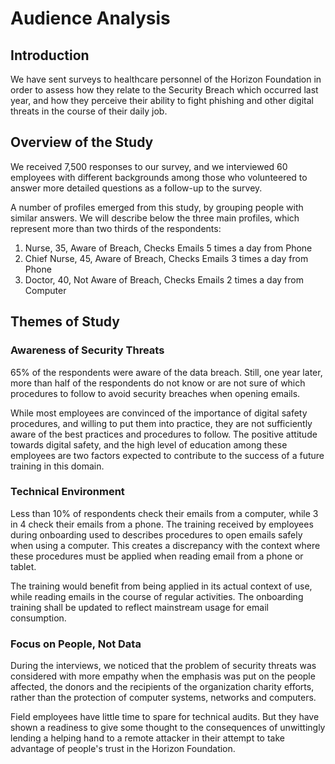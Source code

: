 # Audience Analysis

## Introduction

We have sent surveys to healthcare personnel of the Horizon Foundation
in order to assess how they relate to the Security Breach which occurred
last year, and how they perceive their ability to fight phishing and
other digital threats in the course of their daily job.

## Overview of the Study

We received 7,500 responses to our survey, and we interviewed 60 employees
with different backgrounds among those who volunteered to answer more detailed
questions as a follow-up to the survey.

A number of profiles emerged from this study, by grouping people with similar
answers. We will describe below the three main profiles, which represent more
than two thirds of the respondents:

1. Nurse, 35, Aware of Breach, Checks Emails 5 times a day from Phone
2. Chief Nurse, 45, Aware of Breach, Checks Emails 3 times a day from Phone
3. Doctor, 40, Not Aware of Breach, Checks Emails 2 times a day from Computer

## Themes of Study

### Awareness of Security Threats

65% of the respondents were aware of the data breach. Still, one year later,
more than half of the respondents do not know or are not sure of which
procedures to follow to avoid security breaches when opening emails.

While most employees are convinced of the importance of digital safety
procedures, and willing to put them into practice, they are not sufficiently
aware of the best practices and procedures to follow. The positive attitude
towards digital safety, and the high level of education among these employees
are two factors expected to contribute to the success of a future training in
this domain.

### Technical Environment

Less than 10% of respondents check their emails from a computer, while
3 in 4 check their emails from a phone. The training received by employees
during onboarding used to describes procedures to open emails safely when
using a computer. This creates a discrepancy with the context where these
procedures must be applied when reading email from a phone or tablet.

The training would benefit from being applied in its actual context of use,
while reading emails in the course of regular activities. The onboarding
training shall be updated to reflect mainstream usage for email consumption.

### Focus on People, Not Data

During the interviews, we noticed that the problem of security threats
was considered with more empathy when the emphasis was put on the people
affected, the donors and the recipients of the organization charity efforts,
rather than the protection of computer systems, networks and computers.

Field employees have little time to spare for technical audits. But they
have shown a readiness to give some thought to the consequences of unwittingly
lending a helping hand to a remote attacker in their attempt to take advantage
of people's trust in the Horizon Foundation.
